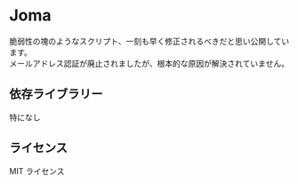 Joma
====

脆弱性の塊のようなスクリプト、一刻も早く修正されるべきだと思い公開しています。  
メールアドレス認証が廃止されましたが、根本的な原因が解決されていません。

## 依存ライブラリー
特になし

## ライセンス
MIT ライセンス
